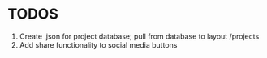 # TODOS

1. Create .json for project database; pull from database to layout /projects
2. Add share functionality to social media buttons
